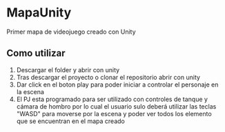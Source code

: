 # MapaUnity
Primer mapa de videojuego creado con Unity
## Como utilizar
1. Descargar el folder y abrir con unity
2. Tras descargar el proyecto o clonar el repositorio abrir con unity
3. Dar click en el boton play para poder iniciar a controlar el personaje en la escena
4. El PJ esta programado para ser utilizado con controles de tanque y cámara de hombro por lo cual el usuario sulo deberá utilizar las teclas "WASD" para moverse por la escena y poder ver todos los elemento que se encuentran en el mapa creado
